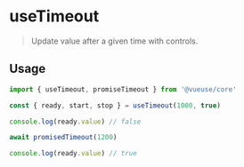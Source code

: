# useTimeout

> Update value after a given time with controls.

## Usage

```js
import { useTimeout, promiseTimeout } from '@vueuse/core'

const { ready, start, stop } = useTimeout(1000, true)
```

```js
console.log(ready.value) // false

await promisedTimeout(1200)

console.log(ready.value) // true
```
